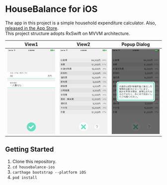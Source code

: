 # HouseBalance for iOS

The app in this project is a simple household expenditure calculator. Also, [released in the App Store](http://goo.gl/G2EVwQ).  
This project structure adopts RxSwift on MVVM architecture.

| View1 | View2 | Popup Dialog |
|-|-|-|
| ![Home](.github/home.png) | ![Result](.github/result.png) | ![Help](.github/help.png) |

## Getting Started

1. Clone this repository.
1. `cd housebalance-ios`
1. `carthage bootstrap --platform iOS`
1. `pod install`